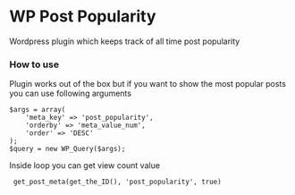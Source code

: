 # WP Post Popularity

Wordpress plugin which keeps track of all time post popularity

### How to use 

Plugin works out of the box but if you want to show the most popular posts you can use following arguments

	$args = array(   
		'meta_key' => 'post_popularity',   
		'orderby' => 'meta_value_num',   
		'order' => 'DESC'   
	);   
	$query = new WP_Query($args);   

Inside loop you can get view count value

     get_post_meta(get_the_ID(), 'post_popularity', true)